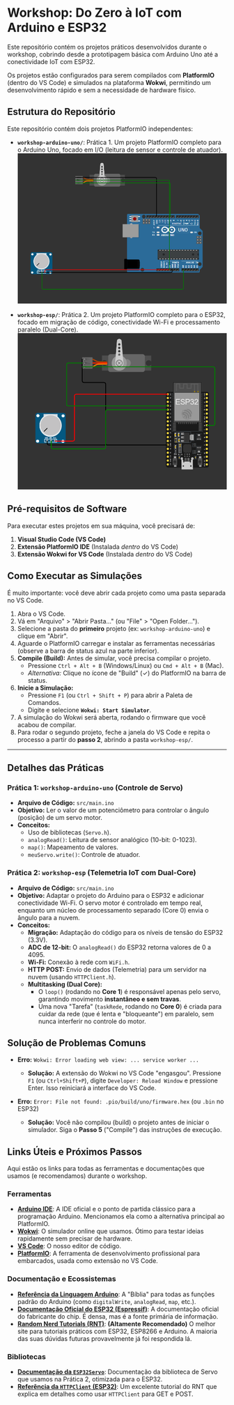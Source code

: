 # Workshop: Do Zero à IoT com Arduino e ESP32

Este repositório contém os projetos práticos desenvolvidos durante o workshop, cobrindo desde a prototipagem básica com Arduino Uno até a conectividade IoT com ESP32.

Os projetos estão configurados para serem compilados com **PlatformIO** (dentro do VS Code) e simulados na plataforma **Wokwi**, permitindo um desenvolvimento rápido e sem a necessidade de hardware físico.

## Estrutura do Repositório

Este repositório contém dois projetos PlatformIO independentes:

* **`workshop-arduino-uno/`**: Prática 1. Um projeto PlatformIO completo para o Arduino Uno, focado em I/O (leitura de sensor e controle de atuador).
![Placa Arduino virtualizada na plataforma Wokwi](arduino-uno.png)

* **`workshop-esp/`**: Prática 2. Um projeto PlatformIO completo para o ESP32, focado em migração de código, conectividade Wi-Fi e processamento paralelo (Dual-Core).
![Placa ESP32 virtualizada na plataforma Wokwi](esp32.png)

## Pré-requisitos de Software

Para executar estes projetos em sua máquina, você precisará de:

1.  **Visual Studio Code (VS Code)**
2.  **Extensão PlatformIO IDE** (Instalada *dentro* do VS Code)
3.  **Extensão Wokwi for VS Code** (Instalada *dentro* do VS Code)

## Como Executar as Simulações

É muito importante: você deve abrir cada projeto como uma pasta separada no VS Code.

1.  Abra o VS Code.
2.  Vá em "Arquivo" > "Abrir Pasta..." (ou "File" > "Open Folder...").
3.  Selecione a pasta do **primeiro** projeto (ex: `workshop-arduino-uno`) e clique em "Abrir".
4.  Aguarde o PlatformIO carregar e instalar as ferramentas necessárias (observe a barra de status azul na parte inferior).
5.  **Compile (Build):** Antes de simular, você precisa compilar o projeto.
    * Pressione `Ctrl + Alt + B` (Windows/Linux) ou `Cmd + Alt + B` (Mac).
    * *Alternativa:* Clique no ícone de "Build" (✓) do PlatformIO na barra de status.
6.  **Inicie a Simulação:**
    * Pressione `F1` (ou `Ctrl + Shift + P`) para abrir a Paleta de Comandos.
    * Digite e selecione **`Wokwi: Start Simulator`**.
7.  A simulação do Wokwi será aberta, rodando o firmware que você acabou de compilar.
8.  Para rodar o segundo projeto, feche a janela do VS Code e repita o processo a partir do **passo 2**, abrindo a pasta `workshop-esp/`.

---

## Detalhes das Práticas

### Prática 1: `workshop-arduino-uno` (Controle de Servo)

* **Arquivo de Código:** `src/main.ino`
* **Objetivo:** Ler o valor de um potenciômetro para controlar o ângulo (posição) de um servo motor.
* **Conceitos:**
    * Uso de bibliotecas (`Servo.h`).
    * `analogRead()`: Leitura de sensor analógico (10-bit: 0-1023).
    * `map()`: Mapeamento de valores.
    * `meuServo.write()`: Controle de atuador.

### Prática 2: `workshop-esp` (Telemetria IoT com Dual-Core)

* **Arquivo de Código:** `src/main.ino`
* **Objetivo:** Adaptar o projeto do Arduino para o ESP32 e adicionar conectividade Wi-Fi. O servo motor é controlado em tempo real, enquanto um núcleo de processamento separado (Core 0) envia o ângulo para a nuvem.
* **Conceitos:**
    * **Migração:** Adaptação do código para os níveis de tensão do ESP32 (3.3V).
    * **ADC de 12-bit:** O `analogRead()` do ESP32 retorna valores de 0 a 4095.
    * **Wi-Fi:** Conexão à rede com `WiFi.h`.
    * **HTTP POST:** Envio de dados (Telemetria) para um servidor na nuvem (usando `HTTPClient.h`).
    * **Multitasking (Dual Core):**
        * O `loop()` (rodando no **Core 1**) é responsável apenas pelo servo, garantindo movimento **instantâneo e sem travas**.
        * Uma nova "Tarefa" (`taskRede`, rodando no **Core 0**) é criada para cuidar da rede (que é lenta e "bloqueante") em paralelo, sem nunca interferir no controle do motor.

## Solução de Problemas Comuns

* **Erro:** `Wokwi: Error loading web view: ... service worker ...`
    * **Solução:** A extensão do Wokwi no VS Code "engasgou". Pressione `F1` (ou `Ctrl+Shift+P`), digite `Developer: Reload Window` e pressione Enter. Isso reiniciará a interface do VS Code.

* **Erro:** `Error: File not found: .pio/build/uno/firmware.hex` (ou `.bin` no ESP32)
    * **Solução:** Você não compilou (build) o projeto antes de iniciar o simulador. Siga o **Passo 5** ("Compile") das instruções de execução.


## Links Úteis e Próximos Passos

Aqui estão os links para todas as ferramentas e documentações que usamos (e recomendamos) durante o workshop.

### Ferramentas

* **[Arduino IDE](https://www.arduino.cc/en/software)**: A IDE oficial e o ponto de partida clássico para a programação Arduino. Mencionamos ela como a alternativa principal ao PlatformIO.
* **[Wokwi](https://wokwi.com/)**: O simulador online que usamos. Ótimo para testar ideias rapidamente sem precisar de hardware.
* **[VS Code](https://code.visualstudio.com/)**: O nosso editor de código.
* **[PlatformIO](https://platformio.org/)**: A ferramenta de desenvolvimento profissional para embarcados, usada como extensão no VS Code.

### Documentação e Ecossistemas

* **[Referência da Linguagem Arduino](https://www.arduino.cc/reference/pt/)**: A "Bíblia" para todas as funções padrão do Arduino (como `digitalWrite`, `analogRead`, `map`, etc.).
* **[Documentação Oficial do ESP32 (Espressif)](https://docs.espressif.com/projects/esp-idf/en/latest/esp32/)**: A documentação oficial do fabricante do chip. É densa, mas é a fonte primária de informação.
* **[Random Nerd Tutorials (RNT)](https://randomnerdtutorials.com/)**: **(Altamente Recomendado)** O melhor site para tutoriais práticos com ESP32, ESP8266 e Arduino. A maioria das suas dúvidas futuras provavelmente já foi respondida lá.

### Bibliotecas

* **[Documentação da `ESP32Servo`](https://madhephaestus.github.io/ESP32Servo/)**: Documentação da biblioteca de Servo que usamos na Prática 2, otimizada para o ESP32.
* **[Referência da `HTTPClient` (ESP32)](https://randomnerdtutorials.com/esp32-http-get-post-arduino/)**: Um excelente tutorial do RNT que explica em detalhes como usar `HTTPClient` para GET e POST.
